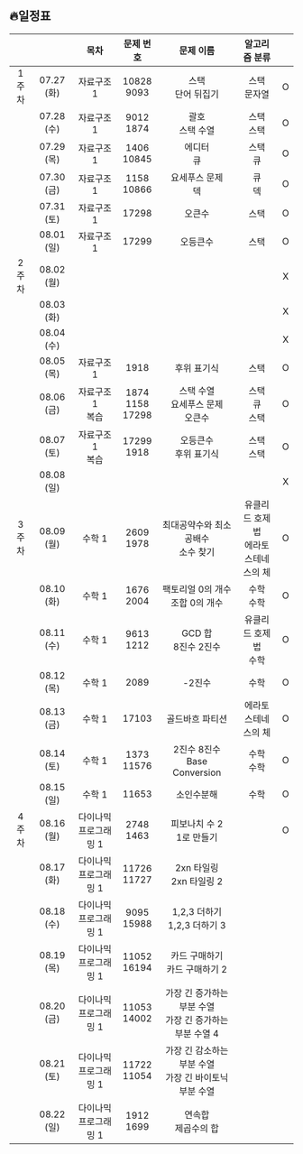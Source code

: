 ## 🔥일정표

|||목차|문제 번호|문제 이름|알고리즘 분류||
|:---:|:---:|:---:|:---:|:---:|:---:|:---:|
|1주차  |07.27 (화) |자료구조 1|10828<br>9093|스택<br>단어 뒤집기|스택<br>문자열|O|
|       |07.28 (수) |자료구조 1|9012<br>1874|괄호<br>스택 수열|스택<br>스택|O|
|       |07.29 (목) |자료구조 1|1406<br>10845|에디터<br>큐|스택<br>큐|O|
|       |07.30 (금) |자료구조 1|1158<br>10866|요세푸스 문제<br>덱|큐<br>덱|O|
|       |07.31 (토) |자료구조 1|17298|오큰수|스택|O|
|       |08.01 (일) |자료구조 1|17299|오등큰수|스택|O|
|2주차  |08.02 (월) |||||X|
|       |08.03 (화) |||||X|
|       |08.04 (수) |||||X|
|       |08.05 (목) |자료구조 1|1918|후위 표기식|스택|O|
|       |08.06 (금) |자료구조 1<br>복습|1874<br>1158<br>17298|스택 수열<br>요세푸스 문제<br>오큰수|스택<br>큐<br>스택|O|
|       |08.07 (토) |자료구조 1<br>복습|17299<br>1918|오등큰수<br>후위 표기식|스택<br>스택|O|
|       |08.08 (일) |||||X|
|3주차  |08.09 (월) |수학 1    |2609<br>1978|최대공약수와 최소공배수<br>소수 찾기|유클리드 호제법<br>에라토스테네스의 체|O|
|       |08.10 (화) |수학 1    |1676<br>2004|팩토리얼 0의 개수<br>조합 0의 개수|수학<br>수학|O|
|       |08.11 (수) |수학 1    |9613<br>1212|GCD 합<br>8진수 2진수|유클리드 호제법<br>수학|O|
|       |08.12 (목) |수학 1    |2089|-2진수|수학|O|
|       |08.13 (금) |수학 1    |17103|골드바흐 파티션|에라토스테네스의 체|O|
|       |08.14 (토) |수학 1    |1373<br>11576|2진수 8진수<br>Base Conversion|수학<br>수학|O|
|       |08.15 (일) |수학 1    |11653|소인수분해|수학|O|
|4주차  |08.16 (월) |다이나믹 프로그래밍 1 |2748<br>1463|피보나치 수 2<br>1로 만들기||O|
|       |08.17 (화) |다이나믹 프로그래밍 1 |11726<br>11727|2xn 타일링<br>2xn 타일링 2|||
|       |08.18 (수) |다이나믹 프로그래밍 1 |9095<br>15988|1,2,3 더하기<br>1,2,3 더하기 3|||
|       |08.19 (목) |다이나믹 프로그래밍 1 |11052<br>16194|카드 구매하기<br>카드 구매하기 2|||
|       |08.20 (금) |다이나믹 프로그래밍 1 |11053<br>14002|가장 긴 증가하는 부분 수열<br>가장 긴 증가하는 부분 수열 4|||
|       |08.21 (토) |다이나믹 프로그래밍 1 |11722<br>11054|가장 긴 감소하는 부분 수열<br>가장 긴 바이토닉 부분 수열|||
|       |08.22 (일) |다이나믹 프로그래밍 1 |1912<br>1699|연속합<br>제곱수의 합|||
